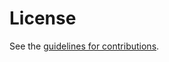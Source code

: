 # License

See the
[guidelines for contributions](https://github.com/oauth-wg/oauth-sd-jwt-vc/blob/main/CONTRIBUTING.md).

